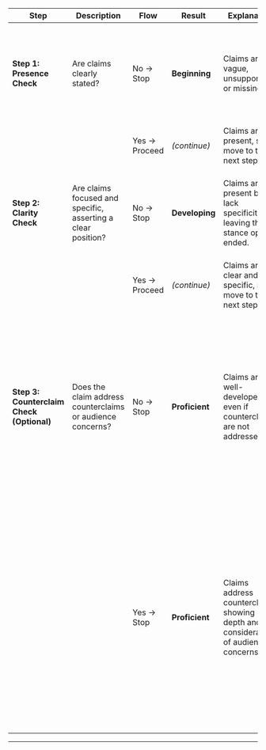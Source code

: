 | **Step**                           | **Description**                                                                 | **Flow**       | **Result**     | **Explanation**                                                                                                                                       | **Examples**                                                                                                                                                          | **Justification**                                                                                                                                                                   |
|-----------------------------------|---------------------------------------------------------------------------------|---------------|----------------|-------------------------------------------------------------------------------------------------------------------------------------------------------|-----------------------------------------------------------------------------------------------------------------------------------------------------------------------|---------------------------------------------------------------------------------------------------------------------------------------------------------------------------------------|
| **Step 1: Presence Check**        | Are claims clearly stated?                                                      | No → Stop      | **Beginning**  | Claims are vague, unsupported, or missing.                                                                                                           | **Prompt**: "Should the voting age be lowered to 16?"<br/>**SOP**: "Voting is important."                                                                               | A true statement, but it does not establish a position on the voting age question, leaving the stance unclear.                                                                        |
|                                   |                                                                                 | Yes → Proceed  | *(continue)*   | Claims are present, so move to the next step.                                                                                                        | -                                                                                                                                                                     | -                                                                                                                                                                                     |
| **Step 2: Clarity Check**         | Are claims focused and specific, asserting a clear position?                    | No → Stop      | **Developing** | Claims are present but lack specificity, leaving the stance open-ended.                                                                              | **Prompt**: "Should the voting age be lowered to 16?"<br/>**SOP**: "16-year-olds should vote."                                                                          | The statement suggests a stance but lacks detail, reasoning, or specificity for robust argumentation.                                                                                |
|                                   |                                                                                 | Yes → Proceed  | *(continue)*   | Claims are clear and specific, so move to the next step.                                                                                             | -                                                                                                                                                                     | -                                                                                                                                                                                     |
| **Step 3: Counterclaim Check (Optional)** | Does the claim address counterclaims or audience concerns?                           | No → Stop      | **Proficient** | Claims are well-developed, even if counterclaims are not addressed.                                                                                  | **Prompt**: "Should the voting age be lowered to 16?"<br/>**SOP**: "Lowering the voting age to 16 would increase civic engagement and encourage youth participation in democracy." | The claim is specific, with a focused stance and clear reasoning about the benefit (civic engagement), meeting proficient-level expectations even without acknowledging counterclaims. |
|                                   |                                                                                 | Yes → Stop     | **Proficient** | Claims address counterclaims, showing depth and consideration of audience concerns.                                                                  | **Prompt**: "Should the voting age be lowered to 16?"<br/>**SOP**: "Although critics argue that 16-year-olds lack political maturity, studies show that civic engagement increases when young people participate early in the democratic process." | By acknowledging critics’ views and responding with evidence, the statement shows sophistication and depth, aligning with expert-level writing.                                       |

---
